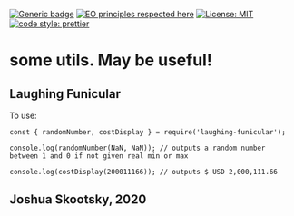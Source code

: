 [![Generic badge](https://img.shields.io/badge/npm-v1.1.0-blue.svg)](https://shields.io/) [![EO principles respected here](http://www.elegantobjects.org/badge.svg)](http://www.elegantobjects.org) [![License: MIT](https://img.shields.io/badge/License-MIT-blue.svg)](https://opensource.org/licenses/MIT) [![code style: prettier](https://img.shields.io/badge/code_style-prettier-ff69b4.svg?style=flat-square)](https://github.com/prettier/prettier)

# some utils. May be useful!

## Laughing Funicular

To use:

```
const { randomNumber, costDisplay } = require('laughing-funicular');

console.log(randomNumber(NaN, NaN)); // outputs a random number between 1 and 0 if not given real min or max

console.log(costDisplay(200011166)); // outputs $ USD 2,000,111.66

```

## Joshua Skootsky, 2020
